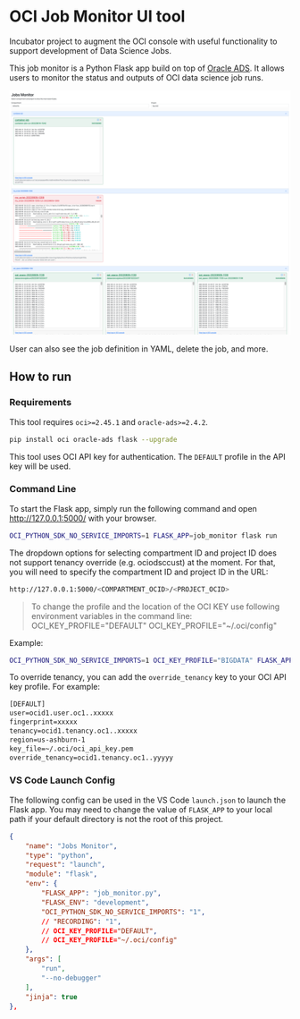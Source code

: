 # OCI Job Monitor UI tool

Incubator project to augment the OCI console with useful functionality to support development of Data Science Jobs.

This job monitor is a Python Flask app build on top of [Oracle ADS](https://docs.oracle.com/en-us/iaas/tools/ads-sdk/latest/index.html). It allows users to monitor the status and outputs of OCI data science job runs.

![Job Monitor UI](assets/images/job_monitor.png)

User can also see the job definition in YAML, delete the job, and more.

## How to run

### Requirements

This tool requires `oci>=2.45.1` and `oracle-ads>=2.4.2`.

```bash
pip install oci oracle-ads flask --upgrade
```

This tool uses OCI API key for authentication. The `DEFAULT` profile in the API key will be used.

### Command Line

To start the Flask app, simply run the following command and open http://127.0.0.1:5000/ with your browser.

```bash
OCI_PYTHON_SDK_NO_SERVICE_IMPORTS=1 FLASK_APP=job_monitor flask run
```

The dropdown options for selecting compartment ID and project ID does not support tenancy override (e.g. ociodsccust) at the moment. For that, you will need to specify the compartment ID and project ID in the URL:

```bash
http://127.0.0.1:5000/<COMPARTMENT_OCID>/<PROJECT_OCID>
```

> To change the profile and the location of the OCI KEY use following environment variables in the command line:
> OCI_KEY_PROFILE="DEFAULT"
> OCI_KEY_PROFILE="~/.oci/config"

Example:
```bash
OCI_PYTHON_SDK_NO_SERVICE_IMPORTS=1 OCI_KEY_PROFILE="BIGDATA" FLASK_APP=job_monitor flask run
```

To override tenancy, you can add the `override_tenancy` key to your OCI API key profile. For example:
```
[DEFAULT]
user=ocid1.user.oc1..xxxxx
fingerprint=xxxxx
tenancy=ocid1.tenancy.oc1..xxxxx
region=us-ashburn-1
key_file=~/.oci/oci_api_key.pem
override_tenancy=ocid1.tenancy.oc1..yyyyy
```


### VS Code Launch Config

The following config can be used in the VS Code `launch.json` to launch the Flask app. You may need to change the value of `FLASK_APP` to your local path if your default directory is not the root of this project.

```json
{
    "name": "Jobs Monitor",
    "type": "python",
    "request": "launch",
    "module": "flask",
    "env": {
        "FLASK_APP": "job_monitor.py",
        "FLASK_ENV": "development",
        "OCI_PYTHON_SDK_NO_SERVICE_IMPORTS": "1",
        // "RECORDING": "1",
        // OCI_KEY_PROFILE="DEFAULT",
        // OCI_KEY_PROFILE="~/.oci/config"
    },
    "args": [
        "run",
        "--no-debugger"
    ],
    "jinja": true
},
```
